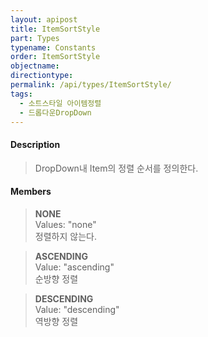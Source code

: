 ```yaml
---
layout: apipost
title: ItemSortStyle
part: Types
typename: Constants
order: ItemSortStyle
objectname: 
directiontype: 
permalink: /api/types/ItemSortStyle/
tags:
  - 소트스타일 아이템정렬
  - 드롭다운DropDown
---
```


#### Description

> DropDown내 Item의 정렬 순서를 정의한다.

#### Members

> **NONE**  
> Values: "none"  
> 정렬하지 않는다.  

> **ASCENDING**  
> Value: "ascending"  
> 순방향 정렬  

> **DESCENDING**  
> Value: "descending"  
> 역방향 정렬

